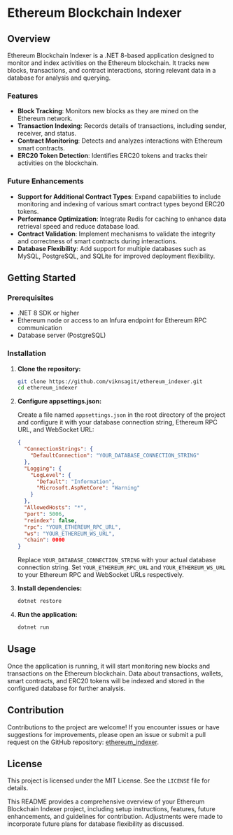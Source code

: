 # Ethereum Blockchain Indexer

## Overview

Ethereum Blockchain Indexer is a .NET 8-based application designed to monitor and index activities on the Ethereum blockchain. It tracks new blocks, transactions, and contract interactions, storing relevant data in a database for analysis and querying.

### Features

- **Block Tracking**: Monitors new blocks as they are mined on the Ethereum network.
- **Transaction Indexing**: Records details of transactions, including sender, receiver, and status.
- **Contract Monitoring**: Detects and analyzes interactions with Ethereum smart contracts.
- **ERC20 Token Detection**: Identifies ERC20 tokens and tracks their activities on the blockchain.

### Future Enhancements

- **Support for Additional Contract Types**: Expand capabilities to include monitoring and indexing of various smart contract types beyond ERC20 tokens.
- **Performance Optimization**: Integrate Redis for caching to enhance data retrieval speed and reduce database load.
- **Contract Validation**: Implement mechanisms to validate the integrity and correctness of smart contracts during interactions.
- **Database Flexibility**: Add support for multiple databases such as MySQL, PostgreSQL, and SQLite for improved deployment flexibility.

## Getting Started

### Prerequisites

- .NET 8 SDK or higher
- Ethereum node or access to an Infura endpoint for Ethereum RPC communication
- Database server (PostgreSQL)

### Installation

1. **Clone the repository:**

   ```bash
   git clone https://github.com/viknsagit/ethereum_indexer.git
   cd ethereum_indexer
   ```

2. **Configure appsettings.json:**

   Create a file named `appsettings.json` in the root directory of the project and configure it with your database connection string, Ethereum RPC URL, and WebSocket URL:

   ```json
   {
     "ConnectionStrings": {
       "DefaultConnection": "YOUR_DATABASE_CONNECTION_STRING"
     },
     "Logging": {
       "LogLevel": {
         "Default": "Information",
         "Microsoft.AspNetCore": "Warning"
       }
     },
     "AllowedHosts": "*",
     "port": 5006,
     "reindex": false,
     "rpc": "YOUR_ETHEREUM_RPC_URL",
     "ws": "YOUR_ETHEREUM_WS_URL",
     "chain": 0000
   }
   ```

   Replace `YOUR_DATABASE_CONNECTION_STRING` with your actual database connection string. Set `YOUR_ETHEREUM_RPC_URL` and `YOUR_ETHEREUM_WS_URL` to your Ethereum RPC and WebSocket URLs respectively.

3. **Install dependencies:**

   ```bash
   dotnet restore
   ```

4. **Run the application:**

   ```bash
   dotnet run
   ```

## Usage

Once the application is running, it will start monitoring new blocks and transactions on the Ethereum blockchain. Data about transactions, wallets, smart contracts, and ERC20 tokens will be indexed and stored in the configured database for further analysis.

## Contribution

Contributions to the project are welcome! If you encounter issues or have suggestions for improvements, please open an issue or submit a pull request on the GitHub repository: [ethereum_indexer](https://github.com/viknsagit/ethereum_indexer).

## License

This project is licensed under the MIT License. See the `LICENSE` file for details.

This README provides a comprehensive overview of your Ethereum Blockchain Indexer project, including setup instructions, features, future enhancements, and guidelines for contribution. Adjustments were made to incorporate future plans for database flexibility as discussed.